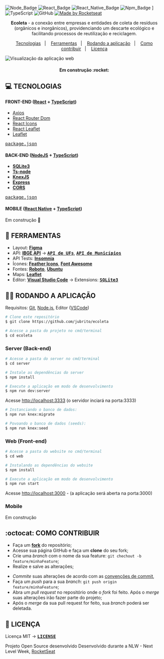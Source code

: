 ![Node_Badge](https://img.shields.io/badge/node-12.18.1-brightgreen) ![React_Badge](https://img.shields.io/badge/web-react-ff69b4) ![React_Native_Badge](https://img.shields.io/badge/mobile-react%20native-blueviolet) ![Npm_Badge](https://img.shields.io/badge/npm-6.14.5-red) ] ![TypeScript](https://img.shields.io/badge/%3C%2F%3E-typescript-blue) ![GitHub](https://img.shields.io/github/license/x0n4d0/ecoleta) 
  <a href="https://rocketseat.com.br">
    <img alt="Made by Rocketseat" src="https://img.shields.io/badge/made%20by-Rocketseat-%237519C1">
  </a>

<p align="center">
<strong>Ecoleta</strong> - a conexão entre empresas e entidades de coleta de resíduos (orgânicos e inorgânicos), providenciando um descarte ecológico e facilitando processos de reutilização e reciclagem. 
</p>

<p align="center">
  <a href="#computer-tecnologias">Tecnologias</a>&nbsp;&nbsp;&nbsp;|&nbsp;&nbsp;&nbsp;
  <a href="#hammer-ferramentas">Ferramentas</a>&nbsp;&nbsp;&nbsp;|&nbsp;&nbsp;&nbsp;
  <a href="#woman_technologist-rodando-a-aplica%C3%A7%C3%A3o">Rodando a aplicação</a>&nbsp;&nbsp;&nbsp;|&nbsp;&nbsp;&nbsp;
  <a href="#octocat-como-contribuir">Como contribuir</a>&nbsp;&nbsp;&nbsp;|&nbsp;&nbsp;&nbsp;
  <a href="#page_facing_up-licença">Licença</a>
</p>


![](ecoleta.gif?raw=true "Visualização da aplicação web")


<h4 align="center"> 
	Em construção :rocket:
</h4>


## **:computer: TECNOLOGIAS**

#### **FRONT-END** ([React](https://pt-br.reactjs.org/) + [TypeScript](https://www.typescriptlang.org/))

  - [Axios](https://github.com/axios/axios)
  - [React Router Dom](https://github.com/ReactTraining/react-router/tree/master/packages/react-router-dom)
  - [React Icons](https://react-icons.github.io/react-icons/)
  - [React Leaflet](https://react-leaflet.js.org/en/)
  - [Leaflet](https://react-leaflet.js.org/en/)
  <!-- - **[React Dropzone][react_dropzone]** -->
   <kbd>[package.json](./web/package.json)</kbd>


#### **BACK-END** ([NodeJS](https://nodejs.org/en/) + [TypeScript](https://www.typescriptlang.org/))

  - **[SQLite3](https://github.com/mapbox/node-sqlite3)**
  - **[Ts-node](https://github.com/TypeStrong/ts-node)**
  - **[KnexJS](http://knexjs.org/)**
  - **[Express](https://expressjs.com/)**
  - **[CORS](https://expressjs.com/en/resources/middleware/cors.html)**
  <!-- - **[dotENV][dotenv]** -->
  <!-- - **[Multer][multer]** -->
  <!-- - **[Celebrate][celebrate]** -->
  <!-- - **[Joi][joi]** -->
  <kbd>[package.json](./server/package.json)</kbd>

#### **MOBILE** ([React Native](https://reactnative.dev/) + [TypeScript](https://www.typescriptlang.org/))

Em construção :rocket:
  <!-- - **[Expo][expo]**
  - **[Expo Google Fonts][expo_google_fonts]**
  - **[React Navigation][react_navigation]**
  - **[React Native Maps][react_native_maps]**
  - **[Expo Constants][expo_constants]**
  - **[React Native SVG][react_native_svg]**
  - **[Axios][axios]**
  - **[Expo Location][expo_location]**
  - **[Expo Mail Composer][expo_mail_composer]**

  \* <kbd>[package.json](./sources/mobile/package.json)</kbd> -->


## **:hammer: FERRAMENTAS**

- Layout: **[Figma](https://www.figma.com/file/9TlOcj6l7D05fZhU12xWT3/Ecoleta-(Booster))**
- API: **[IBGE API](https://servicodados.ibge.gov.br/api/docs/localidades?versao=1)** &rarr; **<kbd>[API de UFs](https://servicodados.ibge.gov.br/api/docs/localidades?versao=1#api-UFs-estadosGet)</kbd>**, **<kbd>[API de Municípios](https://servicodados.ibge.gov.br/api/docs/localidades?versao=1#api-Municipios-estadosUFMunicipiosGet)</kbd>** 
- API Tests: **[Insomnia](https://insomnia.rest/)**
- Ícones: **[Feather Icons](https://feathericons.com/)**, **[Font Awesome](https://fontawesome.com/)**
- Fontes: **[Roboto](https://fonts.google.com/specimen/Roboto)**, **[Ubuntu](https://fonts.google.com/specimen/Ubuntu)**
- Maps: **[Leaflet](https://react-leaflet.js.org/en/)**
- Editor: **[Visual Studio Code](https://code.visualstudio.com/)** &rarr; Extensions: **<kbd>[SQLite3](https://marketplace.visualstudio.com/items?itemName=alexcvzz.vscode-sqlite)</kbd>**
<!-- - Markdown: **[StackEdit][stackedit]**, **<kbd>[Markdown Emoji][markdown_emoji]</kbd>**
- Commit Conventional: **[Commitlint][commitlint]** -->



## **:woman_technologist: RODANDO A APLICAÇÃO**

Requisitos: [Git](https://git-scm.com), [Node.js](https://nodejs.org/en/), Editor ([VSCode](https://code.visualstudio.com/))

```sh
# Clone este repositório
$ git clone https://github.com/jubrito/ecoleta

# Acesse a pasta do projeto no cmd/terminal
$ cd ecoleta

```

### Server (Back-end)

```sh
# Acesse a pasta do server no cmd/terminal
$ cd server

# Instale as dependências do server
$ npm install

# Execute a aplicação em modo de desenvolvimento
$ npm run dev:server
```

Acesse [http://localhost:3333](http://localhost:3333) (o servidor inciará na porta:3333)  

```sh
# Instanciando o banco de dados:
$ npm run knex:migrate

# Povoando o banco de dados (seeds):
$ npm run knex:seed

```


### Web (Front-end)

```sh
# Acesse a pasta do website no cmd/terminal
$ cd web

# Instalando as dependências do website
$ npm install

# Execute a aplicação em modo de desenvolvimento
$ npm run start

```
Acesse [http://localhost:3000](http://localhost:3000) - (a aplicação será aberta na porta:3000) 


### Mobile 

Em construção



## **:octocat: COMO CONTRIBUIR**

  - Faça um **[fork](https://help.github.com/pt/github/getting-started-with-github/fork-a-repo)** do repositório;
  - Acesse sua página GitHub e faça um **clone** do seu fork;
  - Crie uma *branch* com o nome da sua feature: `git chechout -b feature/minhaFeature`;
  - Realize e salve as alterações;
  <!-- - Instale as dependências do *commitlint* na raíz do projeto para a verificação dos commits: `npm install` ou `yarn`; -->
  - *Commite* suas alterações de acordo com as [convenções de commit](https://www.conventionalcommits.org/pt-br/v1.0.0-beta.4/), 
  - Faça um *push* para a sua *branch*: `git push origin feature/minhaFeature`;
  - Abra um *pull request* no repositório onde o *fork* foi feito. Após o *merge* suas alterações irão fazer parte do projeto;
  - Após o *merge* da sua pull request for feito, sua *branch* poderá ser deletada.



## **:page_facing_up: LICENÇA**
Licença MIT &rarr; **<kbd>[LICENSE](https://github.com/Rocketseat/nlw-01-booster/blob/master/LICENSE.md)</kbd>**

Projeto Open Source desenvolvido Desenvolvido durante a NLW - Next Level Week, [RocketSeat](https://rocketseat.com.br/)